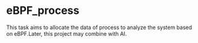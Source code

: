 # eBPF_process
This task aims to allocate the data of process to analyze the system based on eBPF.Later, this project may combine with AI.
